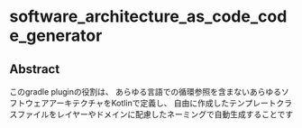 # software_architecture_as_code_code_generator

## Abstract
このgradle pluginの役割は、
あらゆる言語での循環参照を含まないあらゆるソフトウェアアーキテクチャをKotlinで定義し、
自由に作成したテンプレートクラスファイルをレイヤーやドメインに配慮したネーミングで自動生成することです
